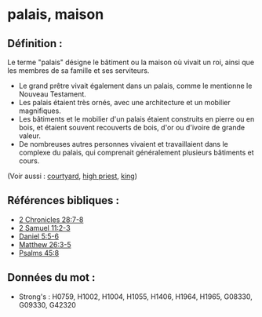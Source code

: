 # palais, maison

## Définition :

Le terme "palais" désigne le bâtiment ou la maison où vivait un roi, ainsi que les membres de sa famille et ses serviteurs.

* Le grand prêtre vivait également dans un palais, comme le mentionne le Nouveau Testament.
* Les palais étaient très ornés, avec une architecture et un mobilier magnifiques.
* Les bâtiments et le mobilier d'un palais étaient construits en pierre ou en bois, et étaient souvent recouverts de bois, d'or ou d'ivoire de grande valeur.
* De nombreuses autres personnes vivaient et travaillaient dans le complexe du palais, qui comprenait généralement plusieurs bâtiments et cours.

(Voir aussi : [courtyard](../other/courtyard.md), [high priest](../kt/highpriest.md), [king](../other/king.md))

## Références bibliques :

* [2 Chronicles 28:7-8](rc://en/tn/help/2ch/28/07)
* [2 Samuel 11:2-3](rc://en/tn/help/2sa/11/02)
* [Daniel 5:5-6](rc://en/tn/help/dan/05/05)
* [Matthew 26:3-5](rc://en/tn/help/mat/26/03)
* [Psalms 45:8](rc://en/tn/help/psa/045/08)

## Données du mot :

* Strong's : H0759, H1002, H1004, H1055, H1406, H1964, H1965, G08330, G09330, G42320
